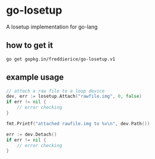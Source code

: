 # go-losetup
A losetup implementation for go-lang

## how to get it
```
go get gopkg.in/freddierice/go-losetup.v1
```

## example usage
```go
// attach a raw file to a loop device
dev, err := losetup.Attach("rawfile.img", 0, false)
if err != nil {
	// error checking
}

fmt.Printf("attached rawfile.img to %v\n", dev.Path())

err := dev.Detach()
if err != nil {
	// error checking
}
```

